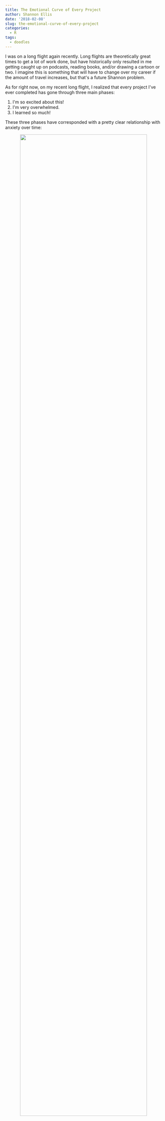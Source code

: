 ```yaml
---
title: The Emotional Curve of Every Project
author: Shannon Ellis
date: '2018-02-08'
slug: the-emotional-curve-of-every-project
categories:
  - R
tags:
  - doodles
---
```


I was on a long flight again recently. Long flights are theoretically great times to get a lot of work done, but have historically only resulted in me getting caught up on podcasts, reading books, and/or drawing a cartoon or two. I imagine this is something that will have to change over my career if the amount of travel increases, but that's a future Shannon problem. 

As for right now, on my recent long flight, I realized that every project I've ever completed has gone through three main phases:

1. I'm so excited about this!
2. I'm very overwhelmed.
3. I learned so much!

These three phases have corresponded with a pretty clear relationship with anxiety over time:

<center><img src = "/blog/2018-02-08-the-emotional-curve-of-every-project_files/anxiety_time.png", width = "90%", height = "90%"></center>

I could be alone, but the negative thoughts and time ruminating that occur in the transition from I'm so excited to I'm very overwhelmed is mostly irrational, but to this point these have been unavoidable. I know I've rarely completely failed at a project. Sure, I've abandoned projects, but rarely has my abandoning a project had anything to do with my ability. However, without fail, when I approach something new, I spend a fair amount of time acknowledging that I don't know how to do what I've set out to do, even more time trying to jam all the information I possibly can into my brain about anything even *remotely* related to the topic at hand, some time making lists of things I think I need to do, and finally acknowledging that I've spent a lot of time worrying and a little time learning but haven't actually *done* anything yet. 

At some point, I convince myself I at least know enough to start just *trying things*. Despite my inclination to think I need a perfect plan and to know all the answers before trying things, this usually helps. I, of course, run into problems in this process and things go slower at some points when I have to circle back and read up on something I don't know much about, but I make progress and learn a ton when I just start *actually doing* the project.

I'm working to minimize the activation energy needed to get started. This way, I can just learn the critical background information, spend time thinking about the project directly, and then start trying stuff before I convince myself I don't know anything or end up unnecessarily overwhelmed. I haven't gotten there yet. And, maybe this is all just part of the process. Until then, I'll just keep reminding myself that I do eventually get there and I always learn a ton.
